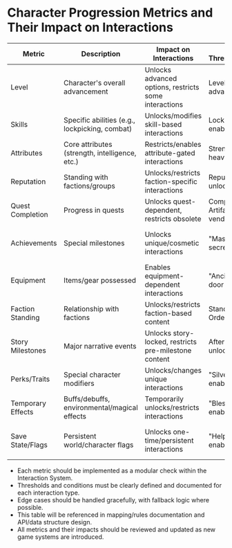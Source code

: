 # Character Progression Metrics and Their Impact on Interactions

| Metric            | Description                                      | Impact on Interactions                                 | Example Thresholds/Conditions         | Edge Cases/Notes                        |
|-------------------|--------------------------------------------------|--------------------------------------------------------|---------------------------------------|-----------------------------------------|
| Level             | Character's overall advancement                  | Unlocks advanced options, restricts some interactions  | Level >= 10 unlocks advanced dialogue | Temporary boosts, regression            |
| Skills            | Specific abilities (e.g., lockpicking, combat)   | Unlocks/modifies skill-based interactions              | Lockpicking >= 5 enables safe cracking| Temporary buffs, skill resets           |
| Attributes        | Core attributes (strength, intelligence, etc.)      | Restricts/enables attribute-gated interactions         | Strength >= 8 to move heavy object    | Penalties, temporary boosts             |
| Reputation        | Standing with factions/groups                    | Unlocks/restricts faction-specific interactions        | Reputation > 50 unlocks quest         | Reputation loss, multiple factions       |
| Quest Completion  | Progress in quests                               | Unlocks quest-dependent, restricts obsolete            | Completed "Find Artifact" unlocks vendor | Quest resets, branching questlines   |
| Achievements      | Special milestones                               | Unlocks unique/cosmetic interactions                   | "Master Thief" unlocks secret fence  | Revocation (rare), hidden triggers      |
| Equipment         | Items/gear possessed                             | Enables equipment-dependent interactions               | "Ancient Key" unlocks door           | Equipment loss, temporary equipment      |
| Faction Standing  | Relationship with factions                       | Unlocks/restricts faction-based content                | Standing >= 75 with Order of Dawn     | Betrayal, dual membership               |
| Story Milestones  | Major narrative events                           | Unlocks story-locked, restricts pre-milestone content  | After "Coronation" unlocks court      | Alternate paths, missed milestones       |
| Perks/Traits      | Special character modifiers                      | Unlocks/changes unique interactions                    | "Silver Tongue" enables bribe option | Perk removal, trait conflicts           |
| Temporary Effects | Buffs/debuffs, environmental/magical effects     | Temporarily unlocks/restricts interactions             | "Blessing of Speed" enables trial    | Expiration, stacking effects            |
| Save State/Flags  | Persistent world/character flags                 | Unlocks one-time/persistent interactions               | "Helped Villager" enables reward     | Save scumming, flag corruption           |

- Each metric should be implemented as a modular check within the Interaction System.
- Thresholds and conditions must be clearly defined and documented for each interaction type.
- Edge cases should be handled gracefully, with fallback logic where possible.
- This table will be referenced in mapping/rules documentation and API/data structure design.
- All metrics and their impacts should be reviewed and updated as new game systems are introduced. 